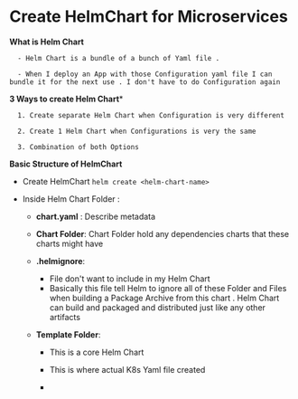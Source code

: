 # Create HelmChart for Microservices 

**What is Helm Chart**

```
  - Helm Chart is a bundle of a bunch of Yaml file .

  - When I deploy an App with those Configuration yaml file I can bundle it for the next use . I don't have to do Configuration again
```

**3 Ways to create Helm Chart***

```
  1. Create separate Helm Chart when Configuration is very different

  2. Create 1 Helm Chart when Configurations is very the same

  3. Combination of both Options
```

**Basic Structure of HelmChart**

- Create HelmChart `helm create <helm-chart-name>`

- Inside Helm Chart Folder :

  - **chart.yaml** : Describe metadata
 
  - **Chart Folder**: Chart Folder hold any dependencies charts that these charts might have
 
  - **.helmignore**:
    - File don't want to include in my Helm Chart
    - Basically this file tell Helm to ignore all of these Folder and Files when building a Package Archive from this chart . Helm Chart can build and packaged and distributed just like any other artifacts
   
  - **Template Folder**:
    - This is a core Helm Chart
   
    - This is where actual K8s Yaml file created
   
    -   









  
